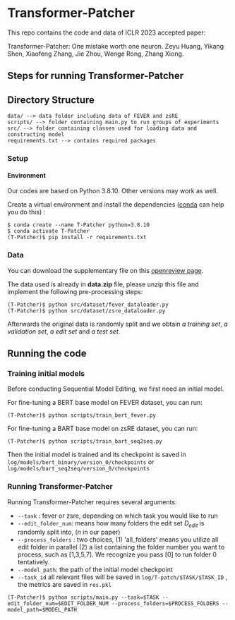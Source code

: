 # Transformer-Patcher

This repo contains the code and data of ICLR 2023 accepted paper:

Transformer-Patcher: One mistake worth one neuron. Zeyu Huang, Yikang Shen, Xiaofeng Zhang, Jie Zhou, Wenge Rong, Zhang Xiong.

## Steps for running Transformer-Patcher

## Directory Structure

```
data/ --> data folder including data of FEVER and zsRE
scripts/ --> folder containing main.py to run groups of experiments
src/ --> folder containing classes used for loading data and constructing model
requirements.txt --> contains required packages
```

### Setup

#### Environment

Our codes are based on Python 3.8.10. Other versions may work as well.

Create a virtual environment and install the dependencies ([conda](https://www.anaconda.com/) can help you do this) :

```
$ conda create --name T-Patcher python=3.8.10
$ conda activate T-Patcher
(T-Patcher)$ pip install -r requirements.txt
```

### Data

You can download the supplementary file on this [openreview page](https://openreview.net/forum?id=4oYUGeGBPm).

The data used is already in **data.zip** file, please unzip this file and implement the following pre-processing steps:

```
(T-Patcher)$ python src/dataset/fever_dataloader.py
(T-Patcher)$ python src/dataset/zsre_dataloader.py
```

Afterwards the original data is randomly split and we obtain *a training set*, *a validation set*, *a edit set* and  *a test set*.

## Running the code

### Training initial models

Before conducting Sequential Model Editing, we first need an initial model.

For fine-tuning a BERT base model on FEVER dataset, you can run:

```
(T-Patcher)$ python scripts/train_bert_fever.py
```

For fine-tuning a BART base model on zsRE dataset, you can run:

```
(T-Patcher)$ python scripts/train_bart_seq2seq.py
```

Then the initial model is trained and its checkpoint is saved in `log/models/bert_binary/version_0/checkpoints` or `log/models/bart_seq2seq/version_0/checkpoints` 

### Running Transformer-Patcher

Running Transformer-Patcher requires several arguments:

- `--task` : fever or zsre, depending on which task you would like to run
- `--edit_folder_num`: means how many folders the edit set $D_{edit}$ is randomly split into, ($n$ in our paper)
- `--process_folders` : two choices, (1) 'all_folders' means you utilize all edit folder in parallel (2) a list containing the folder number you want to process, such as [1,3,5,7]. We recognize you pass [0] to run folder 0 tentatively.   
- `--model_path`: the path of the initial model checkpoint
- `--task_id` all relevant files will be saved in `log/T-patch/$TASK/$TASK_ID` , the metrics are saved in `res.pkl`

```
(T-Patcher)$ python scripts/main.py --task=$TASK --edit_folder_num=$EDIT_FOLDER_NUM --process_folders=$PROCESS_FOLDERS --model_path=$MODEL_PATH
```
